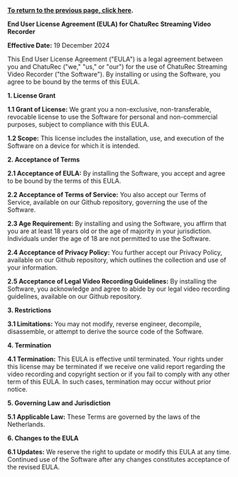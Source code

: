 **[To return to the previous page, click here](https://github.com/chaturec/chaturbate-recorder-and-downloader/).**

**End User License Agreement (EULA) for ChatuRec Streaming Video Recorder**

**Effective Date:** 19 December 2024

This End User License Agreement ("EULA") is a legal agreement between you and ChatuRec ("we," "us," or "our") for the use of ChatuRec Streaming Video Recorder ("the Software"). By installing or using the Software, you agree to be bound by the terms of this EULA.

**1. License Grant**

**1.1 Grant of License:** We grant you a non-exclusive, non-transferable, revocable license to use the Software for personal and non-commercial purposes, subject to compliance with this EULA.

**1.2 Scope:** This license includes the installation, use, and execution of the Software on a device for which it is intended.

**2. Acceptance of Terms**

**2.1 Acceptance of EULA:** By installing the Software, you accept and agree to be bound by the terms of this EULA.

**2.2 Acceptance of Terms of Service:** You also accept our Terms of Service, available on our Github repository, governing the use of the Software.

**2.3 Age Requirement:** By installing and using the Software, you affirm that you are at least 18 years old or the age of majority in your jurisdiction. Individuals under the age of 18 are not permitted to use the Software.

**2.4 Acceptance of Privacy Policy:** You further accept our Privacy Policy, available on our Github repository, which outlines the collection and use of your information.

**2.5 Acceptance of Legal Video Recording Guidelines:** By installing the Software, you acknowledge and agree to abide by our legal video recording guidelines, available on our Github repository.

**3. Restrictions**

**3.1 Limitations:** You may not modify, reverse engineer, decompile, disassemble, or attempt to derive the source code of the Software.

**4. Termination**

**4.1 Termination:** This EULA is effective until terminated. Your rights under this license may be terminated if we receive one valid report regarding the video recording and copyright section or if you fail to comply with any other term of this EULA. In such cases, termination may occur without prior notice.

**5. Governing Law and Jurisdiction**

**5.1 Applicable Law:** These Terms are governed by the laws of the Netherlands.

**6. Changes to the EULA**

**6.1 Updates:** We reserve the right to update or modify this EULA at any time. Continued use of the Software after any changes constitutes acceptance of the revised EULA.
